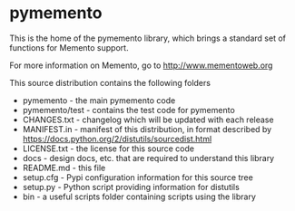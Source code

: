 pymemento
=========

This is the home of the pymemento library, which brings a standard set of functions for Memento support.

For more information on Memento, go to http://www.mementoweb.org

This source distribution contains the following folders
* pymemento - the main pymemento code
* pymemento/test - contains the test code for pymemento
* CHANGES.txt - changelog which will be updated with each release
* MANIFEST.in - manifest of this distribution, in format described by https://docs.python.org/2/distutils/sourcedist.html
* LICENSE.txt - the license for this source code
* docs - design docs, etc. that are required to understand this library
* README.md - this file
* setup.cfg - Pypi configuration information for this source tree
* setup.py - Python script providing information for distutils
* bin - a useful scripts folder containing scripts using the library
